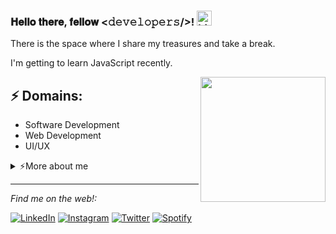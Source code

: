 ### 𝐇𝐞𝐥𝐥𝐨 𝐭𝐡𝐞𝐫𝐞, 𝐟𝐞𝐥𝐥𝐨𝐰 <𝚍𝚎𝚟𝚎𝚕𝚘𝚙𝚎𝚛𝚜/>! <img src="https://user-images.githubusercontent.com/1303154/88677602-1635ba80-d120-11ea-84d8-d263ba5fc3c0.gif" width="24px" alt="hi">

There is the space where I share my treasures and take a break.

I'm getting to learn JavaScript recently.

<img align='right' src='https://media.giphy.com/media/bcKmIWkUMCjVm/giphy.gif' width='200"'>


## ⚡ Domains:
- Software Development
- Web Development
- UI/UX

<details>
<summary>⚡️More about me</summary>
<br />

![Top Langs](https://github-readme-stats.vercel.app/api/top-langs/?username=joonkidk&layout=compact)

![joonkidk's github stats](https://github-readme-stats.vercel.app/api?username=joonkidk&count_private=true&show_icons=true&theme=onedark)

</details>

---

<i>Find me on the web!:</i><br>

<a href="https://www.linkedin.com/in/joonkidk" target="_blank"><img src="https://img.shields.io/badge/LinkedIn-%230077B5.svg?&style=flat-square&logo=linkedin&logoColor=white" alt="LinkedIn"></a>
<a href="https://www.instagram.com/joonidk" target="_blank"><img src="https://img.shields.io/badge/Instagram-%23E4405F.svg?&style=flat-square&logo=instagram&logoColor=white" alt="Instagram"></a>
<a href="https://twitter.com/joonsdevacc" target="_blank"><img src="https://img.shields.io/badge/Twitter-%231DA1F2.svg?&style=flat-square&logo=twitter&logoColor=white" alt="Twitter"></a>
<a href="https://open.spotify.com/user/227fhrlnv2kfms5zgb77iptja" target="_blank"><img src="https://img.shields.io/badge/Spotify-%231ED760.svg?&style=flat-square&logo=spotify&logoColor=white" alt="Spotify"></a>